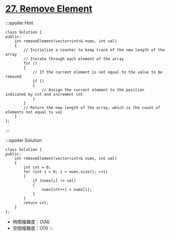 # [27\. Remove Element](https://leetcode.com/problems/remove-element/)

:::spoiler Hint
```cpp=
class Solution {
public:
    int removeElement(vector<int>& nums, int val)
    {
        // Initialize a counter to keep track of the new length of the array
        // Iterate through each element of the array
        for () 
        {
            // If the current element is not equal to the value to be removed
            if () 
            {
                // Assign the current element to the position indicated by cnt and increment cnt
            }
        }
        // Return the new length of the array, which is the count of elements not equal to val
    }
};
```
:::

:::spoiler Solution
```cpp=
class Solution {
public:
    int removeElement(vector<int>& nums, int val)
    {
        int cnt = 0;
        for (int i = 0; i < nums.size(); ++i)
        {
            if (nums[i] != val)
            {
                nums[cnt++] = nums[i];
            }
        }
        return cnt;
    }
};
```
- 時間複雜度：$O(N)$
- 空間複雜度：$O(1)$
:::
